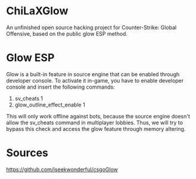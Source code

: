 # ChiLaXGlow

An unfinished open source hacking project for Counter-Strike: Global Offensive, based on the public glow ESP method. 

# Glow ESP

Glow is a built-in feature in source engine that can be enabled through developer console.
To activate it in-game, you have to enable developer console and insert the following commands:

1. sv_cheats 1
2. glow_outline_effect_enable 1

This will only work offline against bots, because the source engine doesn't allow the sv_cheats command in multiplayer lobbies. 
Thus, we will try to bypass this check and access the glow feature through memory altering. 

# Sources 

https://github.com/iseekwonderful/csgoGlow 